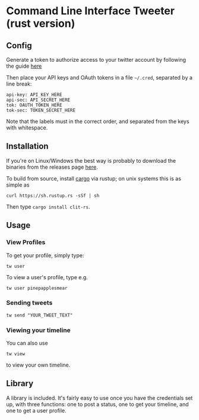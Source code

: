 # Command Line Interface Tweeter (rust version)

## Config

Generate a token to authorize access to your twitter account by following the guide [here](https://dev.twitter.com/oauth/overview/application-owner-access-tokens)

Then place your API keys and OAuth tokens in a file `~/.cred`, separated by a line break:

```
api-key: API_KEY_HERE
api-sec: API_SECRET_HERE
tok: OAUTH_TOKEN_HERE
tok-sec: TOKEN_SECRET_HERE
```

Note that the labels must in the correct order, and separated from the keys with
whitespace. 

## Installation

If you're on Linux/Windows the best way is probably to download the binaries
from the releases page [here](https://github.com/vmchale/clit-rs/releases).

To build from source, install [cargo](https://www.rustup.rs/) via rustup; on unix systems this is as simple as

```
curl https://sh.rustup.rs -sSf | sh
```

Then type `cargo install clit-rs`.

## Usage

### View Profiles

To get your profile, simply type:

```
tw user
```

To view a user's profile, type e.g.

```
tw user pinepapplesmear
```

### Sending tweets

```
tw send "YOUR_TWEET_TEXT"
```

### Viewing your timeline

You can also use

```
tw view
```

to view your own timeline.

## Library

A library is included. It's fairly easy to use once you have the credentials set up, with three functions: one to post a status, one to get your timeline, and one to get a user profile.
